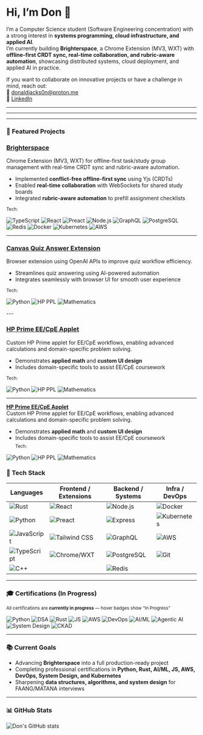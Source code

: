 # Hi, I’m Don 👋  

I’m a Computer Science student (Software Engineering concentration) with a strong interest in **systems programming, cloud infrastructure, and applied AI**.  
I’m currently building **Brighterspace**, a Chrome Extension (MV3, WXT) with **offline-first CRDT sync, real-time collaboration, and rubric-aware automation**, showcasing distributed systems, cloud deployment, and applied AI in practice.  

If you want to collaborate on innovative projects or have a challenge in mind, reach out:  
📧 [donaldjacks0n@proton.me](mailto:donaldjacks0n@proton.me)  
🔗 [LinkedIn](https://www.linkedin.com/in/djackson4005?utm_source=share&utm_campaign=share_via&utm_content=profile&utm_medium=ios_app)  

---

---

---

### 📌 Featured Projects

### **[Brighterspace](https://github.com/ReavesX/brighterspace)**  
Chrome Extension (MV3, WXT) for offline-first task/study group management with real-time CRDT sync and rubric-aware automation.  

- Implemented **conflict-free offline-first sync** using Yjs (CRDTs)  
- Enabled **real-time collaboration** with WebSockets for shared study boards  
- Integrated **rubric-aware automation** to prefill assignment checklists  

<sub>Tech:</sub>  
<p align="left">
<img alt="TypeScript" src="https://img.shields.io/badge/-TypeScript-3178C6?style=for-the-badge&logo=typescript&logoColor=white" /> 
<img alt="React" src="https://img.shields.io/badge/-React-61DAFB?style=for-the-badge&logo=react&logoColor=white" /> 
<img alt="Preact" src="https://img.shields.io/badge/-Preact-673AB7?style=for-the-badge&logo=preact&logoColor=white" /> 
<img alt="Node.js" src="https://img.shields.io/badge/-Node.js-339933?style=for-the-badge&logo=node.js&logoColor=white" /> 
<img alt="GraphQL" src="https://img.shields.io/badge/-GraphQL-E10098?style=for-the-badge&logo=graphql&logoColor=white" /> 
<img alt="PostgreSQL" src="https://img.shields.io/badge/-PostgreSQL-336791?style=for-the-badge&logo=postgresql&logoColor=white" /> 
<img alt="Redis" src="https://img.shields.io/badge/-Redis-DC382D?style=for-the-badge&logo=redis&logoColor=white" /> 
<img alt="Docker" src="https://img.shields.io/badge/-Docker-2496ED?style=for-the-badge&logo=docker&logoColor=white" /> 
<img alt="Kubernetes" src="https://img.shields.io/badge/-Kubernetes-326CE5?style=for-the-badge&logo=kubernetes&logoColor=white" /> 
<img alt="AWS" src="https://img.shields.io/badge/-AWS-232F3E?style=for-the-badge&logo=amazonaws&logoColor=white" />
</p>

---

### **[Canvas Quiz Answer Extension](https://github.com/ReavesX/Canvas-Quiz-OpenAI-Answerer)**  
Browser extension using OpenAI APIs to improve quiz workflow efficiency.  

- Streamlines quiz answering using AI-powered automation  
- Integrates seamlessly with browser UI for smooth user experience  

<sub>Tech:</sub>  
<p align="left">
<img alt="Python" src="https://img.shields.io/badge/-Python-3776AB?style=for-the-badge&logo=python&logoColor=white" /> 
<img alt="HP PPL" src="https://img.shields.io/badge/-HP%20PPL-555555?style=for-the-badge" /> 
<img alt="Mathematics" src="https://img.shields.io/badge/-Mathematics-FF6F61?style=for-the-badge" />
</p>
---

### **[HP Prime EE/CpE Applet](https://github.com/ReavesX/HpPrime-EE-CpE-Applet)**  
Custom HP Prime applet for EE/CpE workflows, enabling advanced calculations and domain-specific problem solving.  

- Demonstrates **applied math** and **custom UI design**  
- Includes domain-specific tools to assist EE/CpE coursework  

<sub>Tech:</sub>  
<p align="left">
<img alt="Python" src="https://img.shields.io/badge/-Python-3776AB?style=for-the-badge&logo=python&logoColor=white" /> 
<img alt="HP PPL" src="https://img.shields.io/badge/-HP%20PPL-555555?style=for-the-badge" /> 
<img alt="Mathematics" src="https://img.shields.io/badge/-Mathematics-FF6F61?style=for-the-badge" />
</p>

---

**[HP Prime EE/CpE Applet](https://github.com/ReavesX/HpPrime-EE-CpE-Applet)**  
Custom HP Prime applet for EE/CpE workflows, enabling advanced calculations and domain-specific problem solving.  

- Demonstrates **applied math** and **custom UI design**  
- Includes domain-specific tools to assist EE/CpE coursework  
<sub>Tech:</sub>  
<img alt="Python" src="https://img.shields.io/badge/-Python-3776AB?style=for-the-badge&logo=python&logoColor=white" /> 
<img alt="HP PPL" src="https://img.shields.io/badge/-HP%20PPL-555555?style=for-the-badge" /> 
<img alt="Mathematics" src="https://img.shields.io/badge/-Mathematics-FF6F61?style=for-the-badge" />


### 🧰 Tech Stack

**Languages** | **Frontend / Extensions** | **Backend / Systems** | **Infra / DevOps**
--- | --- | --- | ---
<img alt="Rust" src="https://img.shields.io/badge/-Rust-000000?style=for-the-badge&logo=rust&logoColor=white" />  | <img alt="React" src="https://img.shields.io/badge/-React-61DAFB?style=for-the-badge&logo=react&logoColor=white" />  | <img alt="Node.js" src="https://img.shields.io/badge/-Node.js-339933?style=for-the-badge&logo=node.js&logoColor=white" />  | <img alt="Docker" src="https://img.shields.io/badge/-Docker-2496ED?style=for-the-badge&logo=docker&logoColor=white" /> 
<img alt="Python" src="https://img.shields.io/badge/-Python-3776AB?style=for-the-badge&logo=python&logoColor=white" />  | <img alt="Preact" src="https://img.shields.io/badge/-Preact-673AB7?style=for-the-badge&logo=preact&logoColor=white" />  | <img alt="Express" src="https://img.shields.io/badge/-Express-000000?style=for-the-badge&logo=express&logoColor=white" />  | <img alt="Kubernetes" src="https://img.shields.io/badge/-Kubernetes-326CE5?style=for-the-badge&logo=kubernetes&logoColor=white" /> 
<img alt="JavaScript" src="https://img.shields.io/badge/-JavaScript-F7DF1E?style=for-the-badge&logo=javascript&logoColor=black" />  | <img alt="Tailwind CSS" src="https://img.shields.io/badge/-TailwindCSS-06B6D4?style=for-the-badge&logo=tailwind-css&logoColor=white" /> | <img alt="GraphQL" src="https://img.shields.io/badge/-GraphQL-E10098?style=for-the-badge&logo=graphql&logoColor=white" />  | <img alt="AWS" src="https://img.shields.io/badge/-AWS-232F3E?style=for-the-badge&logo=amazonaws&logoColor=white" />
<img alt="TypeScript" src="https://img.shields.io/badge/-TypeScript-3178C6?style=for-the-badge&logo=typescript&logoColor=white" />  | <img alt="Chrome/WXT" src="https://img.shields.io/badge/-Chrome-4285F4?style=for-the-badge&logo=google-chrome&logoColor=white" /> | <img alt="PostgreSQL" src="https://img.shields.io/badge/-PostgreSQL-336791?style=for-the-badge&logo=postgresql&logoColor=white" />  | <img alt="Git" src="https://img.shields.io/badge/-Git-F05032?style=for-the-badge&logo=git&logoColor=white" />
<img alt="C++" src="https://img.shields.io/badge/-C++-00599C?style=for-the-badge&logo=c%2B%2B&logoColor=white" /> | &nbsp; | <img alt="Redis" src="https://img.shields.io/badge/-Redis-DC382D?style=for-the-badge&logo=redis&logoColor=white" />  | &nbsp;

---

### 🎓 Certifications (In Progress)

<sub>All certifications are **currently in progress** — hover badges show “In Progress”</sub>  

<img alt="Python" src="https://img.shields.io/badge/-Python%20Dev-Microsoft-ff9900?style=for-the-badge&logo=python&logoColor=white&label=In%20Progress" />
<img alt="DSA" src="https://img.shields.io/badge/-DSA-UCSD/HSE-007ACC?style=for-the-badge&logo=data:image/png;base64,iVBORw0KGgoAAAANSUhEUgAAAAEAAAABCAQAAAC1HAwCAAAAC0lEQVR42mP8Xw8AAkcB9hWDyoQAAAAASUVORK5CYII=&label=In%20Progress" />
<img alt="Rust" src="https://img.shields.io/badge/-Rust-Duke-000000?style=for-the-badge&logo=rust&logoColor=white&label=In%20Progress" />
<img alt="JS" src="https://img.shields.io/badge/-FullStack%20JS-IBM-F7DF1E?style=for-the-badge&logo=javascript&logoColor=black&label=In%20Progress" />
<img alt="AWS" src="https://img.shields.io/badge/-AWS%20Solutions-Architect-Amazon-232F3E?style=for-the-badge&logo=amazonaws&logoColor=white&label=In%20Progress" />
<img alt="DevOps" src="https://img.shields.io/badge/-Applied%20DevOps-IBM-326CE5?style=for-the-badge&logo=ibm&logoColor=white&label=In%20Progress" />
<img alt="AI/ML" src="https://img.shields.io/badge/-AI%20ML-Microsoft-107C10?style=for-the-badge&logo=microsoft&logoColor=white&label=In%20Progress" />
<img alt="Agentic AI" src="https://img.shields.io/badge/-Agentic%20AI-IBM-412991?style=for-the-badge&logo=ibm&logoColor=white&label=In%20Progress" />
<img alt="System Design" src="https://img.shields.io/badge/-System%20Design-Coursera-0056D2?style=for-the-badge&logo=coursera&logoColor=white&label=In%20Progress" />
<img alt="CKAD" src="https://img.shields.io/badge/-Kubernetes%20CKAD-Linux-326CE5?style=for-the-badge&logo=linux&logoColor=white&label=In%20Progress" />

---

### 📚 Current Goals
- Advancing **Brighterspace** into a full production-ready project  
- Completing professional certifications in **Python, Rust, AI/ML, JS, AWS, DevOps, System Design, and Kubernetes**  
- Sharpening **data structures, algorithms, and system design** for FAANG/MATANA interviews  

---

### 📊 GitHub Stats
![Don's GitHub stats](https://github-readme-stats.vercel.app/api?username=ReavesX&show_icons=true&theme=gruvbox)
